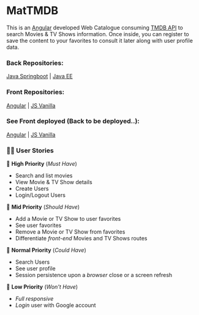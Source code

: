 # MatTMDB

This is an [Angular](https://angular.io/docs) developed Web Catalogue consuming [TMDB API](https://developers.themoviedb.org/3/getting-started/introduction) to search Movies & TV Shows information. Once inside, you can register to save the content to your favorites to consult it later along with user profile data.

### Back Repositories:
[Java Springboot](https://github.com/Agrossio/mattmdb_springboot_back)
| [Java EE](https://github.com/Agrossio/mattmdb_back)

### Front Repositories:
[Angular](https://github.com/Agrossio/angular_mattmdb)
| [JS Vanilla](https://github.com/Agrossio/MatTMDB)

### See Front deployed (Back to be deployed..):
[Angular](https://movies.matiabossio.com.ar/)
| [JS Vanilla](https://mattmdb.matiabossio.com.ar/)

### 👨‍🏫 User Stories

📕 **High Priority** (_Must Have_)

- Search and list movies
- View Movie & TV Show details
- Create Users
- Login/Logout Users

📘 **Mid Priority** (_Should Have_)

- Add a Movie or TV Show to user favorites
- See user favorites
- Remove a Movie or TV Show from favorites
- Differentiate _front-end_ Movies and TV Shows routes

📗 **Normal Priority** (_Could Have_)

- Search Users
- See user profile
- Session persistence upon a _browser_ close or a screen refresh

📓 **Low Priority** (_Won't Have_)

- _Full responsive_
- _Login_ user with Google account
